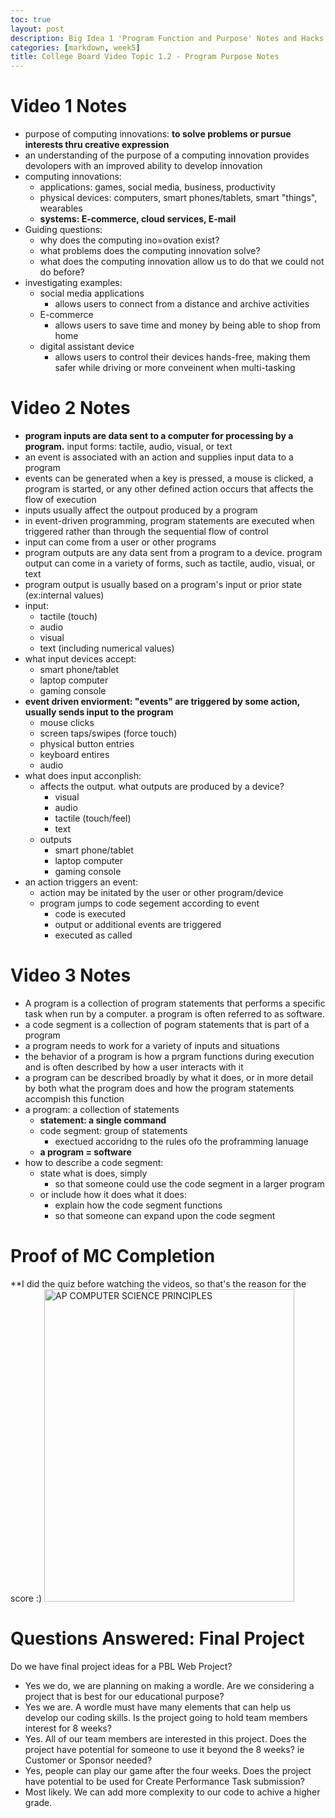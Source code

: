 ```yaml
---
toc: true
layout: post
description: Big Idea 1 'Program Function and Purpose' Notes and Hacks 
categories: [markdown, week5]
title: College Board Video Topic 1.2 - Program Purpose Notes 
--- 
```


# Video 1 Notes 
- purpose of computing innovations: **to solve problems or pursue interests thru creative expression**
- an understanding of the purpose of a computing innovation provides devolopers with an improved ability to develop innovation 
- computing innovations: 
    - applications: games, social media, business, productivity 
    - physical devices: computers, smart phones/tablets, smart "things", wearables 
    - **systems: E-commerce, cloud services, E-mail**
- Guiding questions:
    - why does the computing ino=ovation exist? 
    - what problems does the computing innovation solve? 
    - what does the computing innovation allow us to do that we could not do before? 
- investigating examples: 
    - social media applications
        - allows users to connect from a distance and archive activities 
    - E-commerce
        - allows users to save time and money by being able to shop from home
    - digital assistant device
        - allows users to control their devices hands-free, making them safer while driving or more conveinent when multi-tasking 

# Video 2 Notes 
- **program inputs are data sent to a computer for processing by a program.** input forms: tactile, audio, visual, or text 
- an event is associated with an action and supplies input data to a program 
- events can be generated when a key is pressed, a mouse is clicked, a program is started, or any other defined action occurs that affects the flow of execution 
- inputs usually affect the outpout produced by a program 
- in event-driven programming, program statements are executed when triggered rather than through the sequential flow of control 
- input can come from a user or other programs 
- program outputs are any data sent from a program to a device. program output can come in a variety of forms, such as tactile, audio, visual, or text
- program output is usually based on a program's input or prior state (ex:internal values)
- input: 
    - tactile (touch)
    - audio 
    - visual
    - text (including numerical values)
- what input devices accept: 
    - smart phone/tablet 
    - laptop computer 
    - gaming console 
- **event driven enviorment: "events" are triggered by some action, usually sends input to the program**
    - mouse clicks 
    - screen taps/swipes (force touch)
    - physical button entries 
    - keyboard entires 
    - audio 
- what does input acconplish:
    - affects the output. what outputs are produced by a device? 
        - visual 
        - audio 
        - tactile (touch/feel)
        - text 
    - outputs 
        - smart phone/tablet 
        - laptop computer
        - gaming console 
- an action triggers an event:
    - action may be initated by the user or other program/device 
    - program jumps to code segement according to event 
        - code is executed
        - output or additional events are triggered 
        - executed as called

# Video 3 Notes 
- A program is a collection of program statements that performs a specific task when run by a computer. a program is often referred to as software. 
- a code segment is a collection of pogram statements that is part of a program 
- a program needs to work for a variety of inputs and situations 
- the behavior of a program is how a prgram functions during execution and is often described by how a user interacts with it 
- a program can be described broadly by what it does, or in more detail by both what the program does and how the program statements accompish this function 
- a program: a collection of statements
    - **statement: a single command**
    - code segment: group of statements
        - exectued accoridng to the rules ofo the proframming lanuage 
    - **a program = software**
- how to describe a code segment: 
    - state what is does, simply 
        - so that someone could use the code segment in a larger program 
    - or include how it does what it does: 
        - explain how the code segment functions 
        - so that someone can expand upon the code segment 

# Proof of MC Completion 
**I did the quiz before watching the videos, so that's the reason for the score :) 
<img src="{{site.baseurl}}/images/happy.png" alt="AP COMPUTER SCIENCE PRINCIPLES" width="400" height="500">
 
# Questions Answered: Final Project
Do we have final project ideas for a PBL Web Project?
- Yes we do, we are planning on making a wordle. 
Are we considering a project that is best for our educational purpose?
- Yes we are. A wordle must have many elements that can help us develop our coding skills. 
Is the project going to hold team members interest for 8 weeks?
- Yes. All of our team members are interested in this project. 
Does the project have potential for someone to use it beyond the 8 weeks? ie Customer or Sponsor needed?
- Yes, people can play our game after the four weeks. 
Does the project have potential to be used for Create Performance Task submission?
- Most likely. We can add more complexity to our code to achive a higher grade. 